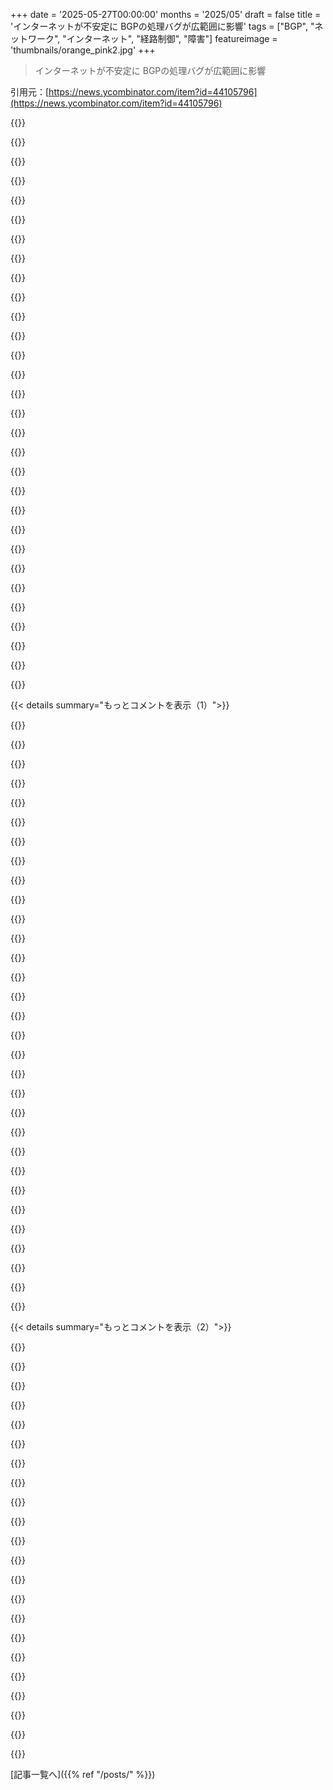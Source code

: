 +++
date = '2025-05-27T00:00:00'
months = '2025/05'
draft = false
title = 'インターネットが不安定に BGPの処理バグが広範囲に影響'
tags = ["BGP", "ネットワーク", "インターネット", "経路制御", "障害"]
featureimage = 'thumbnails/orange_pink2.jpg'
+++

> インターネットが不安定に BGPの処理バグが広範囲に影響

引用元：[https://news.ycombinator.com/item?id=44105796](https://news.ycombinator.com/item?id=44105796)




{{<matomeQuote body="標準的なやり方は、受け取るものは大らかに、送るものは厳密に、ってやつだね。やり方としては、1) 壊れたメッセージをフィルター、2) 壊れたメッセージをドロップ、3) 壊れた属性は無視して通す、4) 壊れた属性で止める。俺に言わせれば、4 (Arista) だけはマジでダメな挙動。3 (Juniper) は望ましくないけど、壊滅的じゃない。<br>追記：読み直したら、Aristaは4じゃなくて2だったわ。無効な接続として閉じただけで、完全に落ちたわけじゃないみたい。それはまあ、許容できるかもしんないけど、ユーザーには優しくないね。" userName="ta1243" createdAt="2025/05/27 12:54:35" color="#ff5c5c">}}




{{<matomeQuote body="＞The standard approach is be liberal in what you accept and be specific in what you emit.<br>ここで言い換えてるのは、いわゆる「robustness principle」のことだろ、別名「Poestel’s law」。あれは1980年代とかインターネットの黎明期の考え方だよ。今はさ、あれは見当違いな考え方で、プロトコルのossificationとか数え切れないセキュリティ問題を引き起こしたって広く理解されてるんだぜ。" userName="hannob" createdAt="2025/05/27 17:52:38" color="#38d3d3">}}




{{<matomeQuote body="俺はこのやり方に反対だね。受け取るものもすごく厳密に、送るものもすごく厳密にする方が、俺には良いと思えるな。" userName="klysm" createdAt="2025/05/27 12:58:40" color="">}}




{{<matomeQuote body="Postel’s Lawは確かに多くの問題を引き起こしたけど、それが本当にプロトコルのossificationの原因なの？問題は逆じゃない？例えば、middleboxesが受け付けるもの（HTTPだけとかTCPとUDPだけとか）に厳しすぎるのが原因なんじゃないの？" userName="senderista" createdAt="2025/05/27 18:13:30" color="#38d3d3">}}




{{<matomeQuote body="それってインターネットの哲学とぶつかる考え方だよ。もしちょっと理解できない部分があるからって何でもドロップしたら、すごく柔軟性を失うことになるぜ。インターネットの一部には20年前のハードウェアで動いてるものもあるけど、別の部分はプロトコルをちょっと変えるだけでずっとうまくいくかもしんないってことを忘れないで。ウェブブラウザみたいにさ、全部がちょっと柔軟に受け入れてくれるなら、スムーズな体験になるし、成長やイノベーションの余地も生まれるんだよ。" userName="tinco" createdAt="2025/05/27 13:03:31" color="#785bff">}}




{{<matomeQuote body="Aristaは2をやったけど、コネクション全体をドロップしたのがたぶんまずかったね。個人的には、メッセージの中の壊れた属性だけをドロップしてログに残すのが一番だと思うな。有効なデータが残ってるならそれは通す。何も残ってないなら、その特定のピアからはUPDATE messageを受け取らなかったふりをする。モニタリングで問題のある発信元は特定できるし、みんなネットワークの不安定さに悩まされずに対応できるはずだぜ。" userName="ExoticPearTree" createdAt="2025/05/27 13:30:11" color="#ff5733">}}




{{<matomeQuote body="厳格すぎても、大らかすぎても、両方ossificationにつながるんだよ。それは単に、どっちの方向のバグった挙動も頼られるようになったり（あるいはmiddleboxesがお前のトラフィックをフィルタリングする場合みたいに、予測不能に強制されたり）する可能性があるっていう観察にすぎない。俺ならセキュリティ問題は大らかすぎる場合にしか起こらないだろうって予想するけど、1. そんなによくあるとは思わないし、2. それが実装のrobustnessを下げる説得力のある議論だとは全く思わないね。" userName="fc417fc802" createdAt="2025/05/27 18:52:55" color="">}}




{{<matomeQuote body="おいおい、 armchair-ness（素人意見）は調整した方がいいぞ。壊れた属性だけドロップするとルートの意味が大きく変わって、DFZでは世界中に影響する。安全なのはルート全体をドロップすることだけだ。7606 RFCの前にも賢い人たちが議論したんだ。（お前のコメントを低評価はしてないけど、なんで他の人がそうしたかはわかる。複雑な問題に対してシンプルすぎるからな。）" userName="eqvinox" createdAt="2025/05/27 16:36:45" color="#ff5733">}}




{{<matomeQuote body="面白いな、DFZルーター持ってるからBGPは少しわかるぜ。俺のポイントは：接続ドロップは下流に不安定さを引き起こす。壊れた属性だけ削除ならルートは通す。DFZ構成で単一ルートをドロップすると、唯一の上流ならブラックホールになる可能性があるんだ。" userName="ExoticPearTree" createdAt="2025/05/27 19:04:17" color="#45d325">}}




{{<matomeQuote body="わかったよ。XHTMLインターネットで会おうぜ。あ、無理か。" userName="bolognafairy" createdAt="2025/05/27 13:21:51" color="">}}




{{<matomeQuote body="BGPが未知の属性をスルーする仕様が、新機能導入には良かったけど問題も招いたんだね。元々の RFC はエラーで切断推奨だけど、今は Treat As Withdraw が良いってされてるよ。実装のテスト不足とか、頑丈な機能がデフォルトじゃないのも問題だね。" userName="erincandescent" createdAt="2025/05/27 14:22:27" color="#785bff">}}




{{<matomeQuote body="みんな、BGPが分かんない属性でも転送する振る舞いをうまく利用して、ネットワークで色んなことやってたんだよ。それに頼っちゃってるんだね。んで、今、その”機能”の悪い面が出てきてるわけ。" userName="sc68cal" createdAt="2025/05/27 13:04:05" color="#ff33a1">}}




{{<matomeQuote body="Postel’s Law って大事だけど、脆いシステムができちゃうんだよね。理想から外れても動くようにできるけど、壊れる時は突然、壊滅的にダメになるの。 metallurgy で言うところの Robustness Principle じゃなくて、 Hardness Principle って呼びたい気分。" userName="SAI_Peregrinus" createdAt="2025/05/27 13:59:24" color="#38d3d3">}}




{{<matomeQuote body="”今日、広く理解されている…”って書いてるけど、一部の人がそう主張してるだけで、絶対”広く理解されてる”なんて言えないね。だってそういう言い方だと、その後の主張に全然議論がないみたいに聞こえるもん。" userName="fc417fc802" createdAt="2025/05/27 18:49:44" color="">}}




{{<matomeQuote body="壊れた属性に関しては blackhole にするのは良いんだけど、その blackhole が広がっちゃうのはダメだよね。" userName="wbl" createdAt="2025/05/27 23:38:36" color="">}}




{{<matomeQuote body="問題は、何に大らかでいるべきか、ハッキリしてないことだよね。規格違反（長さがおかしいとか）のメッセージは捨てるべき。でも、規格で未定義だけど許されてるタイプ（古い DNS に SRV record 要求とか）は受け入れて転送すべきだよ。それを拒否したら、お前が悪者だ。" userName="AnthonyMouse" createdAt="2025/05/27 23:36:19" color="#ff5c5c">}}




{{<matomeQuote body="絶対逆だろ？全部がめちゃくちゃ細かくて厳格だったら、ネットは脆すぎて使い物にならないよ。君は全部が完全に正しく仕様化されて実装される世界を想像してるんだろうけど、そんな世界、存在しないし、たぶん不可能だね！" userName="emmelaich" createdAt="2025/05/28 04:47:55" color="">}}




{{<matomeQuote body="まあ常識っちゃ常識だよね。 HTML 見てごらんよ。定義がひどすぎて、20年近くテストすらできなかったんだぜ。賢明なやり方は、厳格にして、分かりやすいエラーメッセージを出すことだよ。" userName="oblio" createdAt="2025/05/27 19:33:37" color="">}}




{{<matomeQuote body="この”賢明な”やり方、 HTML に負けたけどな。" userName="fuddy" createdAt="2025/05/27 20:14:33" color="">}}




{{<matomeQuote body="PNGはBGPがまだ若かった頃にこの問題を解決してたんだ。画像ドキュメントの各セクションは、処理に必須かどうかがマークされてるんだよね。だから画像変換とかパレットデータは本来必要なものだけど、メタデータは違う。EXIFを追加するのもこれで簡単になったんだ。ブラウザが理解する必要がないから、配布の仕組みを壊さずに加えられるんだよ。" userName="hinkley" createdAt="2025/05/27 18:15:30" color="#785bff">}}




{{<matomeQuote body="Postelの法則は標準の合理的な解釈に適用するのが正しいやり方だと思うな。インターネットの標準って人間が書いたテキストで、あいまいだったり解釈が複数できたりするんだ。IETFに裁判所はないし（まあ、改訂はできるけど何年もかかる）、バラバラで相互運用できない実装になるより、もっと柔軟に受け入れるべきだね。" userName="zajio1am" createdAt="2025/05/28 00:27:41" color="#45d325">}}




{{<matomeQuote body="それはPostelがそう思ってたってだけで、彼は間違ってたんだよ。何でも許可すると、他の壊れたシステムが出す変な動きまで受け入れなきゃいけなくなるから、システムがもろくなるんだ。もし壊れたファイルがすぐに拒否されてたら、誰もそんなの作らなくなる。既知の形式に従ってる未知の拡張と、単に壊れてるデータ（例えば、データの終端を越えたポインター）は違うんだから。" userName="immibis" createdAt="2025/05/28 11:12:35" color="#ff5c5c">}}




{{<matomeQuote body="おかしな属性をただ捨てれば、ブラックホールが広がるなんてことはないよ。" userName="ExoticPearTree" createdAt="2025/05/28 05:26:45" color="">}}




{{<matomeQuote body="BGPにはフォワードする属性のクラスがあるんだ。知らない属性をフォワードするのは確かだけど、これは知ってる属性で、フォワードしちゃいけないって分かってるやつだったんだよ。実際、Juniperのソフトがここでどれだけ緩かったかちょっと変なくらいだね。セッションの一方がIBGPで、もう一方がEBGPに設定されてたら、最初のメッセージすら通っちゃいけないはずなのに。Juniperは接続確立を通しただけじゃなく、明らかに間違ったルートをフォワードしちゃったんだ。" userName="spwa4" createdAt="2025/05/27 14:29:31" color="#ff5c5c">}}




{{<matomeQuote body="属性が”これをカプセル化して”って言ってる場合、属性だけ捨てちゃうとブラックホールができちゃうよ。カプセル化されるべきトラフィックを引き付けちゃうけど、このルートを通るパケットはカプセル化されてないからドロップされちゃうんだ。" userName="vbernat" createdAt="2025/05/28 05:43:28" color="#785bff">}}




{{<matomeQuote body="ブラウザが寛容なのは技術的に優れてるからじゃなくて、質の悪いウェブサイトでも使いたいってエンドユーザーへの譲歩だし、 crappy (質の悪い) サイトをなんとか表示して自分のブラウザをよく見せようと必死な他のブラウザと競争してるからなんだ。本当に必要じゃない限り、そんな譲歩はしたくないもんだね。" userName="hombre_fatal" createdAt="2025/05/27 20:41:43" color="#ff5733">}}




{{<matomeQuote body="あなたは間違って拒否されるファイルやプロトコル、それに不完全なプロトコル仕様のことを考慮してないんじゃないかな。そして一般的に、Postelの批判者たちは彼が言った文脈を理解してないと思うよ。あなたや他の人たちもおそらく、多くの特定の課題についてはPostelと同じような決断をすると思うね。" userName="emmelaich" createdAt="2025/05/29 01:27:55" color="#ff5c5c">}}




{{<matomeQuote body="どっちにも場所があるんだよ。何でも受け入れるモデルはいくつかの拡張を良くしたけど、ジャンクが受け入れられた時には様々なマルウェアも入り込むことを許しちゃった。" userName="bluGill" createdAt="2025/05/27 13:58:12" color="">}}




{{<matomeQuote body="Postelの法則は”何でも受け入れろ”って意味じゃなくて、”みんなが作ったデファクトのルールを受け入れろ”って意味だよ。もしみんなが”こうやるんだ”って言ってるなら、RFCは無視してでも他の人がやってることをコピーしろってことだね。" userName="colejohnson66" createdAt="2025/05/27 14:44:07" color="#785bff">}}




{{<matomeQuote body="Postel’s Lawがヤバい攻撃（Bleichenbacher attacks）を長く放置させた一因だから、俺は同じ判断はしないな。セキュリティ担当者としては、おかしい入力は絶対拒否する。https://en.wikipedia.org/wiki/Adaptive_chosen-ciphertext_att..." userName="SAI_Peregrinus" createdAt="2025/05/29 13:07:18" color="#38d3d3">}}




{{< details summary="もっとコメントを表示（1）">}}

{{<matomeQuote body="CVE-2023-4481をネットワーク全体で直すの大変だったの覚えてるわ。この手のバグはマジで悪夢だし、BGPってああいう設計だから、直すのにめちゃ時間かかるだろうね。" userName="sc68cal" createdAt="2025/05/27 13:01:50" color="#45d325">}}




{{<matomeQuote body="昔、通信機器メーカーでBGP機能開発してたけど、ホント複雑すぎると思う。みんな新しい機能どんどん足すし、メーカーはRFCとかドラフトに基づいて実装し続ける。BGPはたぶん廃止されないだろうから、こういうバグは今後も出るんだろうな…。" userName="mintflow" createdAt="2025/05/27 14:40:23" color="">}}




{{<matomeQuote body="AT&TとかJuniper、Ciscoみたいなとこが、MPLSとかVPN絡みの機能でBGPをマジで”クレイジー”にした時期は確かにあったね。めちゃくちゃ複雑だけど、一部には儲かっただろうな。" userName="transitorykris" createdAt="2025/05/28 02:11:32" color="">}}




{{<matomeQuote body="HGC Global Communications Limited、前はHutchison Global Communications Limitedって名前で、HGCって略されてるけど、香港のISPだよ。https://en.wikipedia.org/wiki/HGC_Global_Communications" userName="alecco" createdAt="2025/05/27 13:26:02" color="">}}




{{<matomeQuote body="うちのIOS XRシャーシにもこういうパケット来てるわ。BGP経路広告が多いのと一致してる。上流の機器が何使ってるかはマジでわからんけどね。これ見て、BGPプロトコルってちゃんとファジングされてんのかな？って思った。重要すぎて誰も壊そうとしないのかもね。BGPのファザー書くのは簡単だろうけど、クラッシュの診断はめちゃ大変なんだろうな？" userName="incomingpain" createdAt="2025/05/27 14:54:53" color="#45d325">}}




{{<matomeQuote body="(記事の著者です) うん、記事で書いたのはまさにこれだよ。こっちのリンク見てみてね：https://blog.benjojo.co.uk/post/bgp-path-attributes-grave-er..." userName="benjojo12" createdAt="2025/05/27 15:03:07" color="#ff5c5c">}}




{{<matomeQuote body="ブラボー！<br>素晴らしい研究だね！" userName="incomingpain" createdAt="2025/05/27 15:37:41" color="">}}




{{<matomeQuote body="俺だけかな、BGPって問題起こすまで全然知らなかったんだけど。TCP/IPみたいにインターネットに必須なのに、大学でも仕事でもTCP/IPの本は色々読んだのに、BGPについては全然学ばなかった（大学でも仕事でも本でも何も）。TCP/IPなら家で適当なプロジェクトで”遊んで”学べるけど、BGPでどう”遊ぶ”か全然わかんない。家でどうやって勉強すればいいの？" userName="dakiol" createdAt="2025/05/27 12:56:19" color="">}}




{{<matomeQuote body="BGPを”遊ぶ”には、実際の（しかも大規模な）ネットワークを管理して、グローバルなインターネットトラフィックに繋がってる必要あると思うな。まあ、家でもいじれるけど、それはネットワークシミュレーター使うしかないね。" userName="altilunium" createdAt="2025/05/27 13:00:54" color="">}}




{{<matomeQuote body="会社の内部で10年間BGP使ってるよ、AS65xxxの範囲でね。家でも家、ガレージ、物置の間でBGP使ってて、OSPFより断然好きだな。" userName="ta1243" createdAt="2025/05/27 13:07:05" color="">}}




{{<matomeQuote body="BGP触るならMikrotikとか安いルーターか、birdやFRRみたいなOSS使うといいよ。dockerでコンテナ立ててBGP試すのも簡単。具体的なチュートリアルならhttps：／／blog.ipspace.net／2023／08／bgp-labs-basic-setup／ がおすすめ。全部無料ソフトで試せるよ。" userName="bc569a80a344f9c" createdAt="2025/05/27 13:01:49" color="#785bff">}}




{{<matomeQuote body="ネットワークがどう動くか、どれくらい知りたいかによるね。最近のソフト開発者が根っこの技術知らなすぎて驚かされるわ。たぶん俺が”Information Technology”がもっと広い分野だった2010年以前の人間だからだろうけど。" userName="ta1243" createdAt="2025/05/27 13:36:58" color="">}}




{{<matomeQuote body="少なくとも俺にとって、BGPが解決する問題にピンと来ないのが難しい点の一つかな。BGPとかOSPFとかが役に立つレベルになるまで、ネットワークって結構複雑にできるし。”homelab”環境でBGPが役立つ良いシナリオってどんなのあるの？" userName="zokier" createdAt="2025/05/27 21:27:19" color="">}}




{{<matomeQuote body="そんなに大規模じゃなくてもいいんだよ。多くの人が”個人的な”ASNsを持ってるし。このブログ見てみて（俺のじゃないけど、昔見たの思い出した）：https：／／blog.thelifeofkenneth.com／2017／11／creating-autonomou..." userName="icedchai" createdAt="2025/05/27 13:26:50" color="">}}




{{<matomeQuote body="実際のBGP経験積むのって難しいよね。ラボ環境じゃキャリアの複雑さは再現できないし。そうは言っても、触ってみたいならMikrotiksいくつか繋いで遊んでみるのもいいよ。" userName="protocolture" createdAt="2025/05/27 22:59:00" color="">}}




{{<matomeQuote body="俺は2000年代にcomp-sciをちょっとやって、”IT”専攻だった。下位のCSではルーティングプロトコルはやらなかったし、IT側ではコンパイルとかリンク、ステートマシン、ポインターとかは全然触れなかったな。" userName="unethical_ban" createdAt="2025/05/27 13:48:14" color="">}}




{{<matomeQuote body="BGPってよく問題起こすイメージあるよね。小さいネットワークで弄るのは難しくて、トラフィックエンジニアリングが面白そうだけど、大量のトラフィックと接続が必要。悲しいけど、そういう環境で遊ばせてくれる人いないし。色んな場所にホスティング持ってtracerouteとかすると、ルーティングの多様性が見えて面白いよ。あるISPは近く経由なのに、別のISPは遠回りしてレイテンシが全然違うとかね。[１] https：／／en.m.wikipedia.org／wiki／AS_7007_incident" userName="toast0" createdAt="2025/05/27 16:26:31" color="#ff5c5c">}}




{{<matomeQuote body="Helsinki CSだとBGP、TCP、ipv4、ipv6を結構しっかりやってた記憶があるな。全員が完璧に理解したかは分かんないけど、教える内容は間違いなくあったよ。" userName="nikanj" createdAt="2025/05/27 20:24:21" color="">}}




{{<matomeQuote body="BGPに参加するのに大きいネットワークは必要ないよ。必要なのは /24 (IPv4) か /48 (IPv6) の割り当てと、AS number、あとBGPができるビジネス用インターネット接続だけ。ほとんどのホビイストにはちょっと手が届かないかもしれないけど、不可能じゃないよ。" userName="Bluecobra" createdAt="2025/05/27 13:37:40" color="#ff5c5c">}}




{{<matomeQuote body="ローカルでBGPルーターを立てて遊べるし、公開されてる looking glass サーバーにログインするのも面白いよ。ほとんどの ISP は BGP ルーティングテーブルのフルビューを持ってるルーターを運用してて、Web か ssh/telnet で見れるようになってるんだ。" userName="bc569a80a344f9c" createdAt="2025/05/27 13:06:58" color="#785bff">}}




{{<matomeQuote body="Cisco Packet Tracer みたいなシミュレーターで BGP を学べるよ。資格勉強で使ったな。地域 ISP で働いてた時の上司は BGP の達人で、外部ルーティングを”黒魔術”って言ってた。一度光ファイバーが切れた時、上司が BGP でルート調整して、ひどいパケットロスでもお客さんを繋げた経験があるよ！" userName="AStonesThrow" createdAt="2025/05/27 23:02:54" color="#ff33a1">}}




{{<matomeQuote body="インターンで大企業のネットワーク機器設定をした経験があるよ。 AT&T の入れ替えとか。ほとんどのオフィスに独自の ASN があって、vRouter をダミー AS とピアリングさせるのが面白かった。ネットワーク無知だったけど良い経験だった。卒業後オファーもらったけど断っちゃった。今思えばネットワークエンジニア続けてたらもっと稼げたかもな。" userName="wildzzz" createdAt="2025/05/27 19:21:57" color="">}}




{{<matomeQuote body="OpenBSD には bgpd(8) が最初から入ってるよ。これは BGP デーモンで、ネットワークルーティングテーブルを管理して、他の BGP システムと”ネットワーク到達可能性”の情報を交換するんだ。RFC 4271 に基づく BGP v4 を使ってるよ。" userName="SoftTalker" createdAt="2025/05/27 19:57:56" color="#ff33a1">}}




{{<matomeQuote body="2000年代はチームが幅広く何でもやってて、専門外のことも自然と学べたんだよね。DBAもネットワーク担当者と一緒のチームにいるだけで OSPF のこととか学べた。今はチームが細分化されて、そういう専門分野を跨いだ学習が減ってるみたいだね。" userName="ta1243" createdAt="2025/05/27 16:54:06" color="">}}




{{<matomeQuote body="ビジネス用の接続ですらいらないよ。VPS か colo へのトンネル越しに BGP ができるんだ。" userName="icedchai" createdAt="2025/05/27 13:46:17" color="#ff33a1">}}




{{<matomeQuote body="インターネットの研究者はよく RIPE と RouteViews を使ってるよ。<br>https://www.routeviews.org/routeviews/about/<br>https://stat.ripe.net/docs/02.data-api/" userName="_gmax0" createdAt="2025/05/27 20:05:03" color="#ff5733">}}




{{<matomeQuote body="著者がお気に入りのpodcast「On The Metal」でこの話をしてたよ！<br>https：／／onthemetal.transistor.fm／episodes／kenneth-finnegan" userName="Orochikaku" createdAt="2025/05/27 15:47:14" color="">}}




{{<matomeQuote body="そうそう！15年くらい前、前の会社で内部も外部も全部BGPでルーティングしてたんだ。IGPとしてBGP使うなんてありえないって言われてたけどね。経路再配布もいらないし、セッション監視もコマンド一つで済んで良かったよ。" userName="Bluecobra" createdAt="2025/05/27 13:30:36" color="#45d325">}}




{{<matomeQuote body="BGPは落ち着いてて頑丈だね。OSPFは正確で速い。それぞれネットワークの中で居場所があるんだよ。" userName="l_vorenus" createdAt="2025/05/27 15:21:12" color="">}}




{{<matomeQuote body="OSPF（Open Shortest Path First）は「内部」ルーティングプロトコルだよ。基本的には、全部同じ組織が管理してるルーター同士で経路を共有するためのもの。<br>BGP（Border Gateway Protocol）の主な目的は、違う組織が管理してるルーター間で経路を共有すること。組織内で使うこともできるよ。どんな経路を送受信するか、すごい細かく制御できるんだ。" userName="unethical_ban" createdAt="2025/05/27 13:31:11" color="">}}

{{</details>}}




{{< details summary="もっとコメントを表示（2）">}}

{{<matomeQuote body="大学でBGPちょっとやったけど実践はなし。試すならネットワークシミュレーターがいいよ。僕はginiを使ったけど、著者はgns3を使ってるね。gns3はcisco向けで覚えるのが大変みたい。giniはシンプルだけど機能は劣るかな。<br>［1］ https：／／citelab.github.io／gini5／<br>［2］ https：／／docs.gns3.com／docs／" userName="acc_297" createdAt="2025/05/27 13:24:11" color="#ff5c5c">}}




{{<matomeQuote body="学部のネットワークの授業ではBGPやらなかったけど、大学院の授業では触れたよ。色々なASのシミュレーターになるpythonパッケージを使ったんだけど、どれだったか思い出せないな。" userName="ecshafer" createdAt="2025/05/27 13:11:12" color="">}}




{{<matomeQuote body="BGPは国際配送みたいで、世界には必要だけど一般人は関わらないもの。試すならhttps：／／www.eve-ng.net／みたいなシミュレーターか、VM立ててbirdやquaggaみたいなBGPデーモンを使うといいよ。<br>eg：https：／／bird.network.cz／https：／／www.nongnu.org／quagga／etc." userName="ajsnigrutin" createdAt="2025/05/27 14:09:46" color="#45d325">}}




{{<matomeQuote body="BGPってさ、色々なハードウェアベンダーがこういう処理の標準に合意したら、もっと安定するんじゃないかと思うんだよね。もしかして、本当の問題は各ベンダーが囲い込みたいから標準化しないってこと？<br>免責事項：俺のBGPの理解は薄っぺらいし浅いから、専門家じゃないよ。" userName="Perenti" createdAt="2025/05/28 02:53:08" color="">}}




{{<matomeQuote body="こんなバグの影響ってマジでかいのにさ、相互運用性のテストとかやる団体とかないの？<br>もしあって、このバグがテストされてないんなら、ファジーテストとか自動テストとかで、もっとテストケース作ったりしないのかな？テストに時間かかっても全然OKでしょ。<br>多分この記事の作者は、ある程度カバーしてるファジーテストツールとか作ってて、前に似たような問題にぶち当たったんだろうな。ベンダーがこの成果に飛びつかないのが信じられないわ。" userName="jiveturkey" createdAt="2025/05/27 23:38:29" color="#ff5c5c">}}




{{<matomeQuote body="このバグ、前にいくつかのベンダーでも起きてたんだよ。<br>https://www.kb.cert.org/vuls/id/347067<br>CVE-2023-4481 (Juniper)<br>CVE-2023-38802 (FRR)<br>CVE-2023-38283 (OpenBGPd)<br>CVE-2023-40457 (EXOS)<br>Aristaはその時は影響なかったみたい。" userName="CSN3RD" createdAt="2025/05/27 21:27:16" color="#ff5c5c">}}




{{<matomeQuote body="インターネットの配管みたいにさ、規模も複雑さも偶然性も、こんなにごちゃごちゃしたものって、今まで他に何かあったっけ？" userName="hoseja" createdAt="2025/05/28 09:58:53" color="">}}




{{<matomeQuote body="＞ At 7AM (UTC) on Wednesday May 20th 2025<br>May 20thってTuesdayだったよ、念のため言っとくけど’" userName="bhaney" createdAt="2025/05/27 15:27:05" color="">}}




{{<matomeQuote body="ナイス指摘！<br>今週3つくらいミニインシデント追っかけてたから、ごっちゃになっちゃったわ。<br>すぐ記事の方を直すね。" userName="benjojo12" createdAt="2025/05/27 15:36:18" color="">}}




{{<matomeQuote body="BGPはインターネットのルーティングプロトコルそのものだよ。自律システム間はほぼこれ一択。「インターネット」は「グローバルBGPルーティングテーブル」って言っても過言じゃないくらい。<br>BGPはマルチキャストじゃなくて、TCPポート179で通信相手とユニキャスト通信するんだ。<br>ただ、マルチキャスト自体はインターネットでもちゃんと動くよ。今はあんまり使われてないけど、Internet2では2021年までに廃止されたけど、原理的には問題ない。" userName="bc569a80a344f9c" createdAt="2025/05/27 12:42:23" color="#ff33a1">}}




{{<matomeQuote body="＞ That said, multicast works just fine over the Internet. It’s not commonly used, certainly not by home users and not very often by enterprise users, and was phased out on Internet2 by 2021 (I think?), but there’s absolutely nothing in principle that would make it not work.<br>原理的にはね、動かないことはない。<br>実際問題としては、多くのISPはマルチキャスト転送するように機器を設定してないと思うよ。テレビに使ってる一部を除いてね。しかもそういうところは多分他のISPとは相互接続してないだろうし。" userName="toast0" createdAt="2025/05/27 15:12:14" color="#ff33a1">}}




{{<matomeQuote body="大昔、UK ISPsはBBCとかITVと一緒にMBoneに参加してたんだよね。BBCのサイトに詳しい情報があるよ。なんでそうしてたかっていうBrandon Butterworthsのメモもある。バックボーンとCDNsの成長ぶりも示してる。2007年頃は「オリンピックの視聴者5万人、10Gbit+の配信はユニキャストじゃキツイ」って感じだったのが、2020年にはBBCの社内CDNがその100倍を25万人に配信、5年後の今（2025年）はもう桁違いになってるはず。だってiplayerは500万人が同時に見てるんだから。2035年のTV放送終了までには、インフラはさらに100倍にスケールして5億人が同時視聴できるようになるだろうね。色んなフォーマットの動画を、Wi-Fiで繋がったスマホやタブレットやTV見てる人たちにマルチキャストで送るなんて意味ないもん。2007年にPCがISPに直結してた頃とは消費者の体験が全然違うんだ。" userName="ta1243" createdAt="2025/05/27 17:29:42" color="#785bff">}}




{{<matomeQuote body="multicastをインターネット越しにルーティングするのは、stunnelとかVPN、GREみたいなトンネルを使えば間違いなくできるよ。ICE exchangeなんかは開発とか認証用のmulticastにstunnel使ってるしね。" userName="Bluecobra" createdAt="2025/05/28 16:06:15" color="#38d3d3">}}




{{<matomeQuote body="FWIW、BGP自体はmulticastを“使わない”のは100％正しいけど、“multicastのルーティング情報”を広めることはできるんだ。技術的にはインターネットでmulticastをサポートすることは確かに可能で（だからMBGPなんてのが発明された）、実際には色々な理由で普及しなかったけどね。" userName="rnxrx" createdAt="2025/05/27 14:27:37" color="#785bff">}}




{{<matomeQuote body="実際、IPv4もIPv6もmulticastアドレスの予約済み範囲（昔は”Class D”って言われてた）を持ってるんだ。mboneの実験の後、この範囲が全然使われてないのに気づいて、IPv4アドレスが枯渇してきた時にこの範囲を再利用したらって提案する人が結構いたんだよね。興味深いのは、OSPFだけじゃなくて、他の多くのInterior routing protocols、mDNS、LLMNR、NTPにも予約済みmulticastアドレス（そう、アドレスであってポートじゃないよ）があること。BGPには予約がないのは目立つね。" userName="AStonesThrow" createdAt="2025/05/28 16:16:07" color="#ff5c5c">}}




{{<matomeQuote body="BGPだけがAutonomous Systems間の唯一のルーティングプロトコルだって言うのは、ある意味正しくてある意味間違ってるかな。多くのAS間接続は事実上オーダーメイドだから、別のプロトコルを使うこともできるけど、グローバルなBGPメッシュに参加するには、BGPと十分似たセマンティクスを持ってなきゃいけないね。特にAS-pathの概念をサポートする必要がある。でも、それ以外の普遍的な要件はないと思うな。BGPはOSPFみたいに単一の分散アルゴリズムじゃなくて、接続されたASペアごとに完全に独立したBGPインスタンスが動いてて、それが間接的に一部のデータを共有してグローバルなシステムを形成してるんだ。" userName="immibis" createdAt="2025/05/27 17:22:10" color="#38d3d3">}}




{{<matomeQuote body="Anycastはインターネットですごく便利だよね！" userName="ai-christianson" createdAt="2025/05/27 13:19:03" color="">}}




{{<matomeQuote body="でもAnycastは全く別の代物だよ。Anycastはただのunicastなんだけど、同じIP空間を複数の宛先からアナウンスして、ネットワークが一番近い宛先へのパケットの送り方を判断するんだ。もしその宛先の一つがダメになったら、ただ次の近いところに行くだけ。Unicasts、multicasts、broadcastsは全部、根本的に動作が違って、ネットワーク機器による特別な扱いが必要なんだ。Anycastはunicastの特殊なケースに過ぎなくて、一般的にネットワーク機器は全くそれを意識してないよ。" userName="bc569a80a344f9c" createdAt="2025/05/27 13:43:18" color="#38d3d3">}}




{{<matomeQuote body="BGPがprivate networksだけのためだなんて、全くそんなことないよ。インターネットはBGPの上に成り立ってるんだから。君が考えてるのはiBGPかOSPFみたいなものかな？" userName="FL410" createdAt="2025/05/27 12:39:17" color="#38d3d3">}}




{{<matomeQuote body="“インターネット”っていうのは、異なる主体が運営するたくさんの独立したネットワークの集まりのこと。BGPは、それらのネットワークがルーティング情報を交換することで互いに接続できるようにするものなんだ。昔mboneっていうのがあったね。最近はランダムなmulticastはほとんど送れないけど、ISPsではIPTVで盛んに使われてるよ。" userName="Hikikomori" createdAt="2025/05/27 15:51:08" color="#38d3d3">}}




{{<matomeQuote body="インターネット上のすべてのトラフィックは、BGPを通じて伝播された経路によってルーティングされてるんだ。隣接するネットワークが、自分がどんなIPを始点にしてるか、どんなネットワークに接続してるかを互いに教え合う方法がこれなんだよ。" userName="patmorgan23" createdAt="2025/05/27 13:20:37" color="#38d3d3">}}

{{</details>}}



[記事一覧へ]({{% ref "/posts/" %}})

